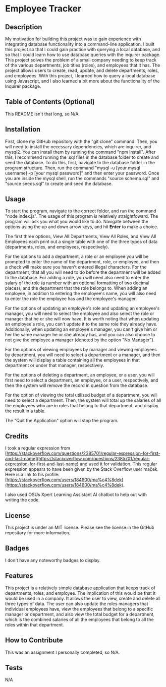 # Employee Tracker

## Description

My motivation for building this project was to gain experience with integrating database functionality into a command-line application.  I built this project so that I could gain practice with querying a local database, and so that I could learn how to use database queries with the inquirer package.  This project solves the problem of a small company needing to keep track of the various departments, job titles (roles), and employees that it has.  The project allows users to create, read, update, and delete departments, roles, and employees.  With this project, I learned how to query a local database using Javascript, and I also learned a bit more about the functionality of the Inquirer package. 

## Table of Contents (Optional)

This README isn't that long, so N/A.

## Installation

First, clone my GitHub repository with the "git clone" command.  Then, you will need to install the necessary dependencies, which are inquirer, and mysql2.  You can install them by running the command "npm install".  After this, I recommend running the .sql files in the database folder to create and seed the database.  To do this, first, navigate to the database folder in the program structure.  Then, run the command 
"mysql -u [your mysql username] -p [your mysql password]" and then enter your password.  Once you are inside the mysql shell, run the commands "source schema.sql" and "source seeds.sql" to create and seed the database.

## Usage

To start the program, navigate to the correct folder, and run the command "node index.js".  The usage of this program is relatively straightfoward.  The program will ask you what you would like to do.  Navigate between the options using the up and down arrow keys, and hit **Enter** to make a choice.  

The first three options, View All Departments, View All Roles, and View All Employees each print out a single table with one of the three types of data (departments, roles, and employees, respectively).  

For the options to add a department, a role or an employee you will be prompted to enter the name of the department, role, or employee, and then a check will make sure you haven't entered illegal characters.   For the department, that all you will need to do before the department will be added to the database.  For adding a role, you will need also need to enter the salary of the role (a number with an optional formatting of two decimal places), and the department that the role belongs to.  When adding an employee, in addition to entering the employee's name, you will also need to enter the role the employee has and the employee's manager. 

For the options of updating an employee's role and updating an employee's manager, you will need to select the employee and also select the role or manager that he or she will now have.  It is worth noting that when updating an employee's role, you can't update it to the same role they already have.  Additionally, when updating an employee's manager, you can't give him or her the same manager he or she already has, and you can also choose to not give the employee a manager (denoted by the option "No Manager").

For the options of viewing employees by manager and viewing employees by department, you will need to select a department or a manager, and then the system will display a table containing all the employees in that department or under that manager, respectively.

For the options of deleting a department, an employee, or a user, you will first need to select a department, an employee, or a user, respectively, and then the system will remove the record in question from the database.

For the option of viewing the total utilized budget of a department, you will need to select a department.  Then, the system will total up the salaries of all the employees who are in roles that belong to that department, and display the result in a table.

The "Quit the Application" option will stop the program.



## Credits

I took a regular expression from [https://stackoverflow.com/questions/2385701/regular-expression-for-first-and-last-name](https://stackoverflow.com/questions/2385701/regular-expression-for-first-and-last-name) and used it for validation.  This regular expression appears to have been given by the Stack Overflow user maček.  Here is a link to his profile: [https://stackoverflow.com/users/184600/ma%c4%8dek](https://stackoverflow.com/users/184600/ma%c4%8dek).

I also used OSUs Xpert Learning Assistant AI chatbot to help out with writing the code.

## License

This project is under an MIT license.  Please see the license in the GitHub repository for more information.

## Badges

I don't have any noteworthy badges to display.

## Features

This project is a relatively simple database application that keeps track of departments, roles, and employee.  The implication of this would be that it would be used in a company.  It allows the user to view, create and delete all three types of data.  The user can also update the roles managers that individual employees have, view the employees that belong to a specific manager or department, and also view the total budget for a department, which is the combined salaries of all the employees that belong to all the roles within that department.

## How to Contribute

This was an assignment I personally completed, so N/A.

## Tests

N/A